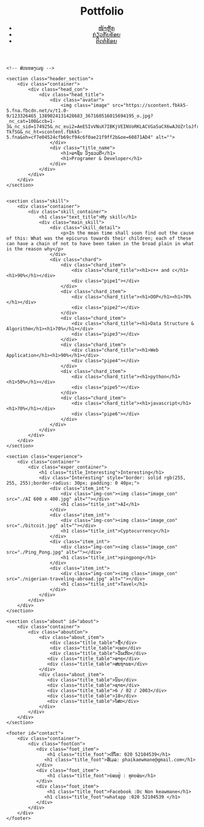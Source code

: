 <!DOCTYPE html>
<html lang="en">
<head>
    <meta charset="UTF-8">
    <meta http-equiv="X-UA-Compatible" content="IE=edge">
    <meta name="viewport" content="width=device-width, initial-scale=1.0">
    <link rel="stylesheet" href="/css/style_index.css">
    <title>index</title>
</head>
<body>
    <!-- ສ່ວນຂອງເມນູ -->
    <header>
        <div class="container">
            <div class="conNav">
                <div class="logo">
                    <h1 class="text_loga">Pottfolio</h1>
                </div>
                <ul class="Nav">
                    <li><a href="index.html">ໜ້າຫຼັກ</a><div class="border-b"></div></li>
                    <li><a href="#about">ກ່ຽວກັບຂ້ອຍ</a><div class="border-b"></div></li>
                    <li><a href="#contact">ຕິດຕໍ່ຂ້ອຍ</a><div class="border-b"></div></li>
                </ul>
            </div>
        </div>
    </header>

    <!-- ສ່ວນຂອງເມນູ -->

    <section class="header_section">
        <div class="container">
            <div class="head_con">
                <div class="head_title">
                    <div class="avatar">
                        <img class="image" src="https://scontent.fbkk5-5.fna.fbcdn.net/v/t1.0-9/123326465_1389024131428683_367160516015694195_o.jpg?_nc_cat=100&ccb=1-3&_nc_sid=174925&_nc_eui2=AeESIvVNuX7IBKjVEINVoRKLACVGa5aCX6wAJUZrloJfrId2ADZR85fgxBmHTbYz0CGTl2birtBhaMY3RlNeTZGs&_nc_ohc=ExtiKc_T8s4AX-TkfSG&_nc_ht=scontent.fbkk5-5.fna&oh=cf7e04524cfb69cf94c6f0ae21f9ff2b&oe=60871AD4" alt="">
                    </div>
                    <div class="title_name">
                        <h1>ລາຊັນ ວົງແວວດີ</h1>
                        <h1>Programer & Developer</h1>
                    </div>
                </div>
            </div>
        </div>
    </section>


    <section class="skill">
        <div class="container">
            <div class="skill_container">
                <h1 class="text_title">My skill</h1>
                <div class="main_skill">
                    <div class="skill_detail">
                        <p>In the mean time shall soon find out the cause of this: What was the epicurus towards their children; each of these can have a chain of not to have been taken in the broad plain in what is the reason why</p>
                    </div>
                    <div class="chard">
                        <div class="chard_item">
                            <div class="chard_title"><h1>c++ and c</h1><h1>90%</h1></div>
                            <div class="pipe1"></div>
                        </div>
                        <div class="chard_item">
                            <div class="chard_title"><h1>OOP</h1><h1>70%</h1></div>
                            <div class="pipe2"></div>
                        </div>
                        <div class="chard_item">
                            <div class="chard_title"><h1>Data Structure & Algorithm</h1><h1>70%</h1></div>
                            <div class="pipe3"></div>
                        </div>
                        <div class="chard_item">
                            <div class="chard_title"><h1>Web Application</h1><h1>90%</h1></div>
                            <div class="pipe4"></div>
                        </div>
                        <div class="chard_item">
                            <div class="chard_title"><h1>python</h1><h1>50%</h1></div>
                            <div class="pipe5"></div>
                        </div>
                        <div class="chard_item">
                            <div class="chard_title"><h1>javascript</h1><h1>70%</h1></div>
                            <div class="pipe6"></div>
                        </div>
                    </div>
                </div>
            </div>
        </div>
    </section>

    <section class="experience">
        <div class="container">
            <div class="exper_container">
                <h1 class="title_Interesting">Interesting</h1>
                <div class="Interesting" style="border: solid rgb(255, 255, 255);border-radius: 30px; padding: 0 40px;">
                    <div class="item_int">
                        <div class="img-con"><img class="image_con" src="./AI 600 x 400.jpg" alt=""></div>
                        <h1 class="title_int">AI</h1>
                    </div>
                    <div class="item_int">
                        <div class="img-con"><img class="image_con" src="./bitcoit.jpg" alt=""></div>
                        <h1 class="title_int">Cyptocurrency</h1>
                    </div>
                    <div class="item_int">
                        <div class="img-con"><img class="image_con" src="./Ping_Pong.jpg" alt=""></div>
                        <h1 class="title_int">pingpong</h1>
                    </div>
                    <div class="item_int">
                        <div class="img-con"><img class="image_con" src="./nigerian-traveling-abroad.jpg" alt=""></div>
                        <h1 class="title_int">Tavel</h1>
                    </div>
                </div>
            </div>
        </div>
    </section>
    
    <section class="about" id="about">
        <div class="container">
            <div class="aboutCon">
                <div class="about_item">
                    <div class="title_table">ຊື່</div>
                    <div class="title_table">ເພດ</div>
                    <div class="title_table">ວັນເກີດ</div>
                   <div class="title_table">ອາຍຸ</div>
                   <div class="title_table">ສະຖານະ</div>
                </div>
                <div class="about_item">
                   <div class="title_table">ນົນ</div>
                   <div class="title_table">ຊາຍ</div>
                   <div class="title_table">6 / 02 / 2003</div>
                   <div class="title_table">18</div>
                   <div class="title_table">ໂສດ</div>
                </div>
            </div>
        </div>
    </section>

    <footer id="contact">
        <div class="container">
            <div class="footCon">
               <div class="foot_item">
                   <h1 class="title_foot">ເບີໂທ: 020 52104539</h1>
                  <h1 class="title_foot">ອີເມລ: phaikaewmane@gmail.com</h1>
               </div>
               <div class="foot_item">
                   <h1 class="title_foot">ບ່ອນຢູ່ : ທຸກບອ່ນ</h1>
               </div>
               <div class="foot_item">
                   <h1 class="title_foot">Facebook :Dc Non keawmane</h1>
                  <h1 class="title_foot">whatapp :020 52104539 </h1>
               </div>
            </div>
        </div>
    </footer>
    
</body>
</html>
